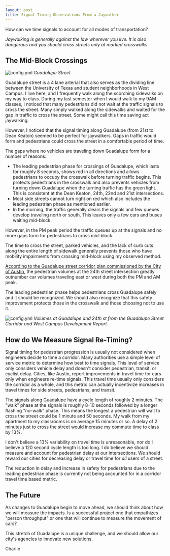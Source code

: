 ```yaml
---
layout: post
title: Signal Timing Observations From a Jaywalker
---
```

How can we time signals to account for all modes of transportation?


*Jaywalking is generally against the law wherever you live. It is also dangerous and you should cross streets only at marked crosswalks.*

## The Mid-Block Crossings

![config.yml]({{site.baseurl}}/images/the_drag.jpg)
*Guadalupe Street*

Guadalupe street is a 4 lane arterial that also serves as the dividing line between the University of Texas and student neighborhoods in West Campus. I live here, and I frequently walk along the scorching sidewalks on my way to class. During my last semester when I would walk to my 9AM classes, I noticed that many pedestrians did not wait at the traffic signals to cross the street. Many simply walked along the sidewalks and waited for the gap in traffic to cross the street. Some might call this time saving act jaywalking. 

However, I noticed that the signal timing along Guadalupe (from 21st to Dean Keaton) seemed to be perfect for jaywalkers. Gaps in traffic would form and pedestrians could cross the street in a comfortable period of time. 

The gaps where no vehicles are traveling down Guadalupe form for a number of reasons:
- The leading pedestrian phase for crossings of Guadalupe, which lasts for roughly 8 seconds, shows red in all directions and allows pedestrians to occupy the crosswalk before turning traffic begins. This protects pedestrians in the crosswalk and also prevents vehicles from turning down Guadalupe when the turning traffic has the green light. This is consistent at the Dean Keaton, 24th, 22nd and 21st intersections. 
- Most side streets cannot turn right on red which also includes the leading pedestrian phase as mentioned earlier.
- In the morning, the traffic generally clears the signals and few queues develop traveling north or south. This leaves only a few cars and buses waiting mid-block. 

However, in the PM peak period the traffic queues up at the signals and no more gaps form for pedestrians to cross mid-block.

The time to cross the street, parked vehicles, and the lack of curb cuts along the entire length of sidewalk generally prevents those who have mobility impairments from crossing mid-block using my observed method. 

[According to the Guadalupe street corridor plan commissioned by the City of Austin,](http://austintexas.gov/sites/default/files/files/Transportation/20171121_Guadalupe_Street_Corridor_FINAL_Report.pdf) the pedestrian volumes at the 24th street intersection greatly outnumber car volumes traveling east or west during both the PM and AM peak.

The leading pedestrian phase helps pedestrians cross Guadalupe safely and it should be recognized. We should also recognize that this safety improvement protects those in the crosswalk and those choosing not to use it. 

![config.yml]({{site.baseurl}}/images/volumes.png)
*Volumes at Guadalupe and 24th st from the Guadalupe Street Corridor and West Campus Development Report*


## How do We Measure Signal Re-Timing?

Signal timing for pedestrian progression is usually not considered when engineers decide to time a corridor. Many authorities use a simple level of service metric to determine how best to time signals. This level of service only considers vehicle delay and doesn't consider pedestrian, transit, or cyclist delay.  Cities, like Austin, report improvements in travel time for cars only when engineers re-time signals. This travel time usually only considers the corridor as a whole, and this metric can actually incentivize increases in travel times for side streets, pedestrians, and transit. 

The signals along Guadalupe have a cycle length of roughly 2 minutes. The "walk" phase at the signals is roughly 8-10 seconds followed by a longer flashing "no-walk" phase. This means the longest a pedestrian will wait to cross the street could be 1 minute and 50 seconds. My walk from my apartment to my classrooms is on average 15 minutes or so. A delay of 2 minutes just to cross the street would increase my commute time to class by 13%. 

I don't believe a 13% variability on travel time is unreasonable, nor do I believe a 120 second cycle length is too long. I do believe we should measure and account for pedestrian delay at our intersections. We should reward our cities for decreasing delay or travel time for *all* users of a street. 

The reduction in delay and increase in safety for pedestrians due to the leading pedestrian phase is currently not being accounted for in a corridor travel time based metric. 

## The Future

As changes to Guadalupe begin to move ahead, we should think about how we will measure the impacts. Is a successful project one that empathizes "person throughput" or one that will continue to measure the movement of cars?

This stretch of Guadalupe is a unique challenge, and we should allow our city's agencies to innovate new solutions. 

Charlie

